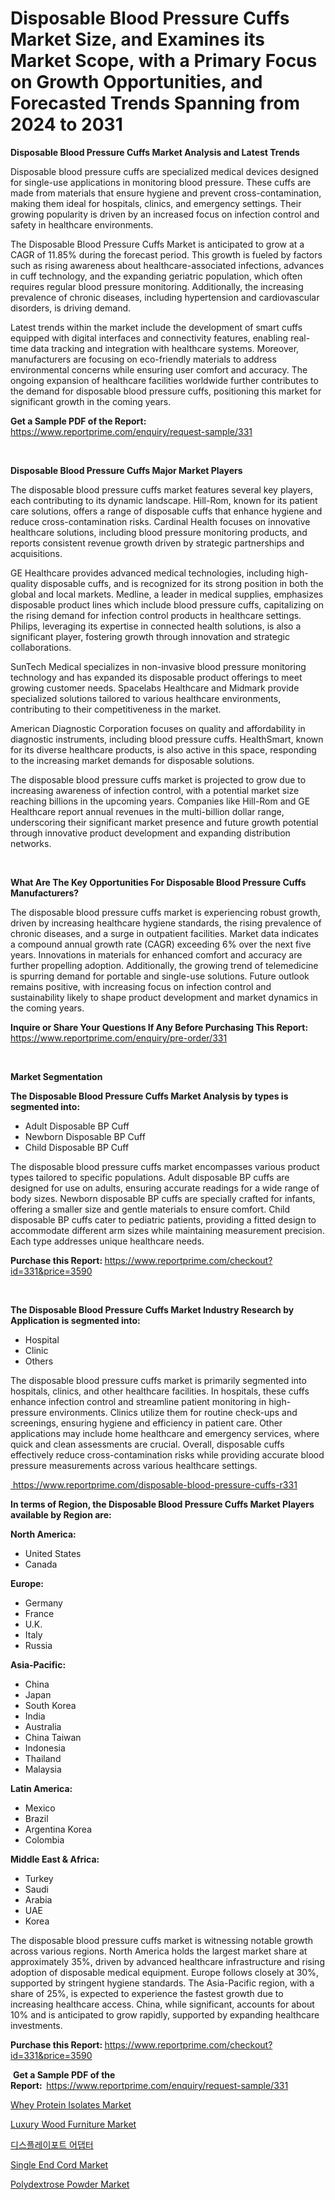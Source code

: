 <p><h1>Disposable Blood Pressure Cuffs Market Size, and Examines its Market Scope, with a Primary Focus on Growth Opportunities, and Forecasted Trends Spanning from 2024 to 2031</h1></p><p><strong>Disposable Blood Pressure Cuffs Market Analysis and Latest Trends</strong></p>
<p><p>Disposable blood pressure cuffs are specialized medical devices designed for single-use applications in monitoring blood pressure. These cuffs are made from materials that ensure hygiene and prevent cross-contamination, making them ideal for hospitals, clinics, and emergency settings. Their growing popularity is driven by an increased focus on infection control and safety in healthcare environments.</p><p>The Disposable Blood Pressure Cuffs Market is anticipated to grow at a CAGR of 11.85% during the forecast period. This growth is fueled by factors such as rising awareness about healthcare-associated infections, advances in cuff technology, and the expanding geriatric population, which often requires regular blood pressure monitoring. Additionally, the increasing prevalence of chronic diseases, including hypertension and cardiovascular disorders, is driving demand.</p><p>Latest trends within the market include the development of smart cuffs equipped with digital interfaces and connectivity features, enabling real-time data tracking and integration with healthcare systems. Moreover, manufacturers are focusing on eco-friendly materials to address environmental concerns while ensuring user comfort and accuracy. The ongoing expansion of healthcare facilities worldwide further contributes to the demand for disposable blood pressure cuffs, positioning this market for significant growth in the coming years.</p></p>
<p><strong>Get a Sample PDF of the Report:&nbsp;</strong> <a href="https://www.reportprime.com/enquiry/request-sample/331">https://www.reportprime.com/enquiry/request-sample/331</a></p>
<p>&nbsp;</p>
<p><strong>Disposable Blood Pressure Cuffs Major Market Players</strong></p>
<p><p>The disposable blood pressure cuffs market features several key players, each contributing to its dynamic landscape. Hill-Rom, known for its patient care solutions, offers a range of disposable cuffs that enhance hygiene and reduce cross-contamination risks. Cardinal Health focuses on innovative healthcare solutions, including blood pressure monitoring products, and reports consistent revenue growth driven by strategic partnerships and acquisitions.</p><p>GE Healthcare provides advanced medical technologies, including high-quality disposable cuffs, and is recognized for its strong position in both the global and local markets. Medline, a leader in medical supplies, emphasizes disposable product lines which include blood pressure cuffs, capitalizing on the rising demand for infection control products in healthcare settings. Philips, leveraging its expertise in connected health solutions, is also a significant player, fostering growth through innovation and strategic collaborations.</p><p>SunTech Medical specializes in non-invasive blood pressure monitoring technology and has expanded its disposable product offerings to meet growing customer needs. Spacelabs Healthcare and Midmark provide specialized solutions tailored to various healthcare environments, contributing to their competitiveness in the market.</p><p>American Diagnostic Corporation focuses on quality and affordability in diagnostic instruments, including blood pressure cuffs. HealthSmart, known for its diverse healthcare products, is also active in this space, responding to the increasing market demands for disposable solutions.</p><p>The disposable blood pressure cuffs market is projected to grow due to increasing awareness of infection control, with a potential market size reaching billions in the upcoming years. Companies like Hill-Rom and GE Healthcare report annual revenues in the multi-billion dollar range, underscoring their significant market presence and future growth potential through innovative product development and expanding distribution networks.</p></p>
<p>&nbsp;</p>
<p><strong>What Are The Key Opportunities For Disposable Blood Pressure Cuffs Manufacturers?</strong></p>
<p><p>The disposable blood pressure cuffs market is experiencing robust growth, driven by increasing healthcare hygiene standards, the rising prevalence of chronic diseases, and a surge in outpatient facilities. Market data indicates a compound annual growth rate (CAGR) exceeding 6% over the next five years. Innovations in materials for enhanced comfort and accuracy are further propelling adoption. Additionally, the growing trend of telemedicine is spurring demand for portable and single-use solutions. Future outlook remains positive, with increasing focus on infection control and sustainability likely to shape product development and market dynamics in the coming years.</p></p>
<p><strong>Inquire or Share Your Questions If Any Before Purchasing This Report:</strong> <a href="https://www.reportprime.com/enquiry/pre-order/331">https://www.reportprime.com/enquiry/pre-order/331</a></p>
<p>&nbsp;</p>
<p><strong>Market Segmentation</strong></p>
<p><strong>The Disposable Blood Pressure Cuffs Market Analysis by types is segmented into:</strong></p>
<p><ul><li>Adult Disposable BP Cuff</li><li>Newborn Disposable BP Cuff</li><li>Child Disposable BP Cuff</li></ul></p>
<p><p>The disposable blood pressure cuffs market encompasses various product types tailored to specific populations. Adult disposable BP cuffs are designed for use on adults, ensuring accurate readings for a wide range of body sizes. Newborn disposable BP cuffs are specially crafted for infants, offering a smaller size and gentle materials to ensure comfort. Child disposable BP cuffs cater to pediatric patients, providing a fitted design to accommodate different arm sizes while maintaining measurement precision. Each type addresses unique healthcare needs.</p></p>
<p><strong>Purchase this Report:&nbsp;</strong><a href="https://www.reportprime.com/checkout?id=331&price=3590">https://www.reportprime.com/checkout?id=331&price=3590</a></p>
<p>&nbsp;</p>
<p><strong>The Disposable Blood Pressure Cuffs Market Industry Research by Application is segmented into:</strong></p>
<p><ul><li>Hospital</li><li>Clinic</li><li>Others</li></ul></p>
<p><p>The disposable blood pressure cuffs market is primarily segmented into hospitals, clinics, and other healthcare facilities. In hospitals, these cuffs enhance infection control and streamline patient monitoring in high-pressure environments. Clinics utilize them for routine check-ups and screenings, ensuring hygiene and efficiency in patient care. Other applications may include home healthcare and emergency services, where quick and clean assessments are crucial. Overall, disposable cuffs effectively reduce cross-contamination risks while providing accurate blood pressure measurements across various healthcare settings.</p></p>
<p><a href="https://www.reportprime.com/disposable-blood-pressure-cuffs-r331">&nbsp;https://www.reportprime.com/disposable-blood-pressure-cuffs-r331</a></p>
<p><strong>In terms of Region, the Disposable Blood Pressure Cuffs Market Players available by Region are:</strong></p>
<p>
    <p> <strong> North America: </strong>
        <ul>
            <li>United States</li>
            <li>Canada</li>
        </ul>
        </p> 
    <p> <strong> Europe: </strong>
        <ul>
            <li>Germany</li>
            <li>France</li>
            <li>U.K.</li>
            <li>Italy</li>
            <li>Russia</li>
        </ul>
        </p> 
    <p> <strong> Asia-Pacific: </strong>
        <ul>
            <li>China</li>
            <li>Japan</li>
            <li>South Korea</li>
            <li>India</li>
            <li>Australia</li>
            <li>China Taiwan</li>
            <li>Indonesia</li>
            <li>Thailand</li>
            <li>Malaysia</li>
        </ul>
        </p> 
    <p> <strong> Latin America: </strong>
        <ul>
            <li>Mexico</li>
            <li>Brazil</li>
            <li>Argentina Korea</li>
            <li>Colombia</li>
        </ul>
        </p> 
    <p> <strong> Middle East & Africa: </strong>
        <ul>
            <li>Turkey</li>
            <li>Saudi</li>
            <li>Arabia</li>
            <li>UAE</li>
            <li>Korea</li>
        </ul>
    </p>
    </p>
<p><p>The disposable blood pressure cuffs market is witnessing notable growth across various regions. North America holds the largest market share at approximately 35%, driven by advanced healthcare infrastructure and rising adoption of disposable medical equipment. Europe follows closely at 30%, supported by stringent hygiene standards. The Asia-Pacific region, with a share of 25%, is expected to experience the fastest growth due to increasing healthcare access. China, while significant, accounts for about 10% and is anticipated to grow rapidly, supported by expanding healthcare investments.</p></p>
<p><strong>Purchase this Report: </strong><a href="https://www.reportprime.com/checkout?id=331&price=3590">https://www.reportprime.com/checkout?id=331&price=3590</a></p>
<p>&nbsp;<strong>Get a Sample PDF of the Report:&nbsp;&nbsp;</strong><a href="https://www.reportprime.com/enquiry/request-sample/331">https://www.reportprime.com/enquiry/request-sample/331</a></p>
<p><strong></strong></p>
<p><p><a href="https://issuu.com/reportprime-2/docs/whey-protein-isolates-market-size-2_ccd94250135521">Whey Protein Isolates Market</a></p><p><a href="https://medium.com/@janetvalentinh15/global-perspectives-on-luxury-wood-furniture-market-trends-challenges-and-forecast-2024-2031-659c84a0c550">Luxury Wood Furniture Market</a></p><p><a href="https://medium.com/@mujgankortalih/%EC%8B%9C%EC%9E%A5-%EB%A6%AC%EB%8D%94%EC%99%80-%EB%82%99%EC%98%A4%EC%9E%90-%EA%B8%80%EB%A1%9C%EB%B2%8C-%EB%94%94%EC%8A%A4%ED%94%8C%EB%A0%88%EC%9D%B4%ED%8F%AC%ED%8A%B8-%EC%96%B4%EB%8C%91%ED%84%B0-%EC%8B%9C%EC%9E%A5-%EB%8F%99%ED%96%A5-%EB%B0%8F-%EC%A0%84%EB%A7%9D-2024-2031-8ed37dbef2ce">디스플레이포트 어댑터</a></p><p><a href="https://github.com/mauripalmi/Market-Research-Report-List-5/blob/main/single-end-cord-market.md">Single End Cord Market</a></p><p><a href="https://medium.com/@vaniquavaughn8/global-polydextrose-powder-market-analysis-key-market-trends-and-future-projections-2024-2031-a37b2c112837">Polydextrose Powder Market</a></p></p>